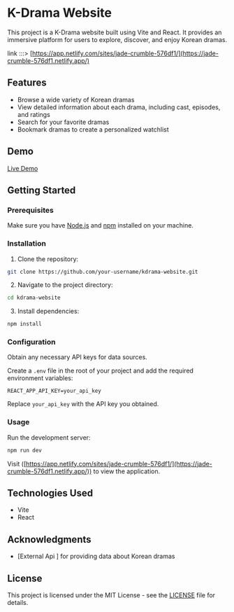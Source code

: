# K-Drama Website

This project is a K-Drama website built using Vite and React. It provides an immersive platform for users to explore, discover, and enjoy Korean dramas.

link :::>   [https://app.netlify.com/sites/jade-crumble-576df1/](https://jade-crumble-576df1.netlify.app/)

## Features

- Browse a wide variety of Korean dramas
- View detailed information about each drama, including cast, episodes, and ratings
- Search for your favorite dramas
- Bookmark dramas to create a personalized watchlist

## Demo

[Live Demo](#) <!-- Add a link to your live demo once it's deployed -->

## Getting Started

### Prerequisites

Make sure you have [Node.js](https://nodejs.org/) and [npm](https://www.npmjs.com/) installed on your machine.

### Installation

1. Clone the repository:

```bash
git clone https://github.com/your-username/kdrama-website.git
```

2. Navigate to the project directory:

```bash
cd kdrama-website
```

3. Install dependencies:

```bash
npm install
```

### Configuration

Obtain any necessary API keys for data sources.

Create a `.env` file in the root of your project and add the required environment variables:

```env
REACT_APP_API_KEY=your_api_key
```

Replace `your_api_key` with the API key you obtained.

### Usage

Run the development server:

```bash
npm run dev
```

Visit ([https://app.netlify.com/sites/jade-crumble-576df1/](https://jade-crumble-576df1.netlify.app/)) to view the application.

## Technologies Used

- Vite
- React

## Acknowledgments

- [External Api ] for providing data about Korean dramas

## License

This project is licensed under the MIT License - see the [LICENSE](LICENSE) file for details.
